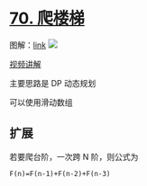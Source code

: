 # [70. 爬楼梯](https://leetcode.cn/problems/climbing-stairs/description/)

图解：[link](https://blog.csdn.net/yangxinxiang84/article/details/121278068)
![](https://img-blog.csdnimg.cn/7b0d703445ee4359bb69e04c7a2c8ef5.png?x-oss-process=image/watermark,type_ZHJvaWRzYW5zZmFsbGJhY2s,shadow_50,text_Q1NETiBAeWFuZ3hpbnhpYW5nODQ=,size_20,color_FFFFFF,t_70,g_se,x_16)

[视频讲解](https://www.bilibili.com/video/BV17h411h7UH)

主要思路是 DP 动态规划

可以使用滑动数组

## 扩展

若要爬台阶，一次跨 N 阶，则公式为

`F(n)=F(n-1)+F(n-2)+F(n-3)`
